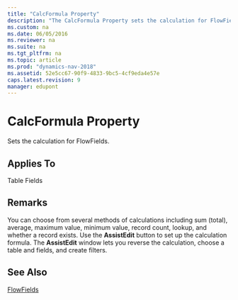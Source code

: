 ```yaml
---
title: "CalcFormula Property"
description: "The CalcFormula Property sets the calculation for FlowFields. This article describes its application and remarks."
ms.custom: na
ms.date: 06/05/2016
ms.reviewer: na
ms.suite: na
ms.tgt_pltfrm: na
ms.topic: article
ms.prod: "dynamics-nav-2018"
ms.assetid: 52e5cc67-90f9-4833-9bc5-4cf9eda4e57e
caps.latest.revision: 9
manager: edupont
---
```

# CalcFormula Property
Sets the calculation for FlowFields.  
  
## Applies To  
 Table Fields  
  
## Remarks  
 You can choose from several methods of calculations including sum \(total\), average, maximum value, minimum value, record count, lookup, and whether a record exists. Use the **AssistEdit** button to set up the calculation formula. The **AssistEdit** window lets you reverse the calculation, choose a table and fields, and create filters.  
  
## See Also  
 [FlowFields](FlowFields.md)